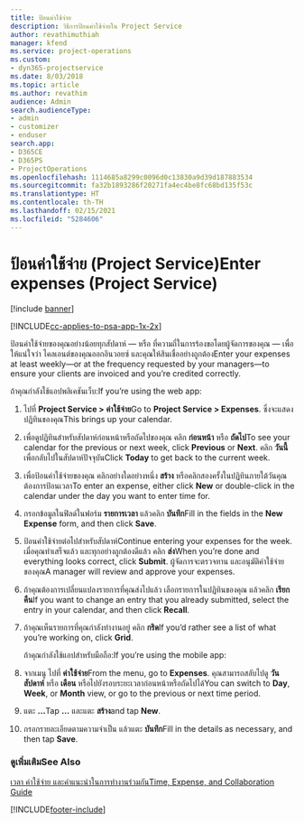 ```yaml
---
title: ป้อนค่าใช้จ่าย
description: วิธีการป้อนค่าใช้จ่ายใน Project Service
author: revathimuthiah
manager: kfend
ms.service: project-operations
ms.custom:
- dyn365-projectservice
ms.date: 8/03/2018
ms.topic: article
ms.author: revathim
audience: Admin
search.audienceType:
- admin
- customizer
- enduser
search.app:
- D365CE
- D365PS
- ProjectOperations
ms.openlocfilehash: 1114685a8299c0096d0c13830a9d39d187883534
ms.sourcegitcommit: fa32b1893286f20271fa4ec4be8fc68bd135f53c
ms.translationtype: HT
ms.contentlocale: th-TH
ms.lasthandoff: 02/15/2021
ms.locfileid: "5284606"
---
```

# <a name="enter-expenses-project-service"></a><span data-ttu-id="7ca98-103">ป้อนค่าใช้จ่าย (Project Service)</span><span class="sxs-lookup"><span data-stu-id="7ca98-103">Enter expenses (Project Service)</span></span>

[!include [banner](../includes/psa-now-project-operations.md)]

[!INCLUDE[cc-applies-to-psa-app-1x-2x](../includes/cc-applies-to-psa-app-1x-2x.md)]

<span data-ttu-id="7ca98-104">ป้อนค่าใช้จ่ายของคุณอย่างน้อยทุกสัปดาห์ — หรือ ที่ความถี่ในการร้องขอโดยผู้จัดการของคุณ — เพื่อให้แน่ใจว่า ไคลเอนต์ของคุณออกอินวอยซ์ และคุณให้สินเชื่ออย่างถูกต้อง</span><span class="sxs-lookup"><span data-stu-id="7ca98-104">Enter your expenses at least weekly—or at the frequency requested by your managers—to ensure your clients are invoiced and you’re credited correctly.</span></span>  
  
 <span data-ttu-id="7ca98-105">ถ้าคุณกำลังใช้แอปพลิเคชันเว็บ:</span><span class="sxs-lookup"><span data-stu-id="7ca98-105">If you’re using the web app:</span></span>  
  
1. <span data-ttu-id="7ca98-106">ไปที่ **Project Service > ค่าใช้จ่าย**</span><span class="sxs-lookup"><span data-stu-id="7ca98-106">Go to **Project Service > Expenses**.</span></span> <span data-ttu-id="7ca98-107">ซึ่งจะแสดงปฏิทินของคุณ</span><span class="sxs-lookup"><span data-stu-id="7ca98-107">This brings up your calendar.</span></span>  
  
2. <span data-ttu-id="7ca98-108">เพื่อดูปฏิทินสำหรับสัปดาห์ก่อนหน้าหรือถัดไปของคุณ คลิก **ก่อนหน้า** หรือ **ถัดไป**</span><span class="sxs-lookup"><span data-stu-id="7ca98-108">To see your calendar for the previous or next week, click **Previous** or **Next**.</span></span> <span data-ttu-id="7ca98-109">คลิก **วันนี้** เพื่อกลับไปในสัปดาห์ปัจจุบัน</span><span class="sxs-lookup"><span data-stu-id="7ca98-109">Click **Today** to get back to the current week.</span></span>  
  
3. <span data-ttu-id="7ca98-110">เพื่อป้อนค่าใช้จ่ายของคุณ คลิกอย่างใดอย่างหนึ่ง **สร้าง** หรือคลิกสองครั้งในปฏิทินภายใต้วันคุณต้องการป้อนเวลา</span><span class="sxs-lookup"><span data-stu-id="7ca98-110">To enter an expense, either click **New** or double-click in the calendar under the day you want to enter time for.</span></span>  
  
4. <span data-ttu-id="7ca98-111">กรอกข้อมูลในฟิลด์ในฟอร์ม **รายการเวลา** แล้วคลิก **บันทึก**</span><span class="sxs-lookup"><span data-stu-id="7ca98-111">Fill in the fields in the **New Expense** form, and then click **Save**.</span></span>  
  
5. <span data-ttu-id="7ca98-112">ป้อนค่าใช้จ่ายต่อไปสำหรับสัปดาห์</span><span class="sxs-lookup"><span data-stu-id="7ca98-112">Continue entering your expenses for the week.</span></span> <span data-ttu-id="7ca98-113">เมื่อคุณทำเสร็จแล้ว และทุกอย่างถูกต้องดีแล้ว คลิก **ส่ง**</span><span class="sxs-lookup"><span data-stu-id="7ca98-113">When you’re done and everything looks correct, click **Submit**.</span></span> <span data-ttu-id="7ca98-114">ผู้จัดการจะตรวจทาน และอนุมัติค่าใช้จ่ายของคุณ</span><span class="sxs-lookup"><span data-stu-id="7ca98-114">A manager will review and approve your expenses.</span></span>  
  
6. <span data-ttu-id="7ca98-115">ถ้าคุณต้องการเปลี่ยนแปลงรายการที่คุณส่งไปแล้ว เลือกรายการในปฏิทินของคุณ แล้วคลิก **เรียกคืน**</span><span class="sxs-lookup"><span data-stu-id="7ca98-115">If you want to change an entry that you already submitted, select the entry in your calendar, and then click **Recall**.</span></span>  
  
7. <span data-ttu-id="7ca98-116">ถ้าคุณเห็นรายการที่คุณกำลังทำงานอยู่ คลิก **กริด**</span><span class="sxs-lookup"><span data-stu-id="7ca98-116">If you’d rather see a list of what you’re working on, click **Grid**.</span></span>  
  
   <span data-ttu-id="7ca98-117">ถ้าคุณกำลังใช้แอปสำหรับมือถือ:</span><span class="sxs-lookup"><span data-stu-id="7ca98-117">If you’re using the mobile app:</span></span>  
  
8. <span data-ttu-id="7ca98-118">จากเมนู ไปที่ **ค่าใช้จ่าย**</span><span class="sxs-lookup"><span data-stu-id="7ca98-118">From the menu, go to **Expenses**.</span></span>     <span data-ttu-id="7ca98-119">คุณสามารถสลับไปดู **วัน** **สัปดาห์** หรือ **เดือน** หรือไปยังรอบระยะเวลาก่อนหน้าหรือถัดไปได้</span><span class="sxs-lookup"><span data-stu-id="7ca98-119">You can switch to **Day**, **Week**, or **Month** view, or go to the previous or next time period.</span></span>  
  
9. <span data-ttu-id="7ca98-120">แตะ **…**</span><span class="sxs-lookup"><span data-stu-id="7ca98-120">Tap **…**</span></span> <span data-ttu-id="7ca98-121">และแตะ **สร้าง**</span><span class="sxs-lookup"><span data-stu-id="7ca98-121">and tap **New**.</span></span>  
  
10. <span data-ttu-id="7ca98-122">กรอกรายละเอียดตามความจำเป็น แล้วแตะ **บันทึก**</span><span class="sxs-lookup"><span data-stu-id="7ca98-122">Fill in the details as necessary, and then tap **Save**.</span></span>  
  
### <a name="see-also"></a><span data-ttu-id="7ca98-123">ดูเพิ่มเติม</span><span class="sxs-lookup"><span data-stu-id="7ca98-123">See Also</span></span>  
 [<span data-ttu-id="7ca98-124">เวลา ค่าใช้จ่าย และคำแนะนำในการทำงานร่วมกัน</span><span class="sxs-lookup"><span data-stu-id="7ca98-124">Time, Expense, and Collaboration Guide</span></span>](../psa/time-expense-collaboration-guide.md)


[!INCLUDE[footer-include](../includes/footer-banner.md)]